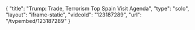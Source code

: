 {
    "title": "Trump: Trade, Terrorism Top Spain Visit Agenda",
    "type": "solo",
    "layout": "iframe-static",
    "videoId": "123187289",
    "url": "\/tvpembed\/123187289"
}